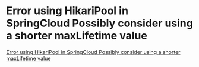# Error using HikariPool in SpringCloud Possibly consider using a shorter maxLifetime value
[Error using HikariPool in SpringCloud Possibly consider using a shorter maxLifetime value](https://aiwithcloud.com/2022/09/19/error_using_hikaripool_in_springcloud_possibly_consider_using_a_shorter_maxlifetime_value/)